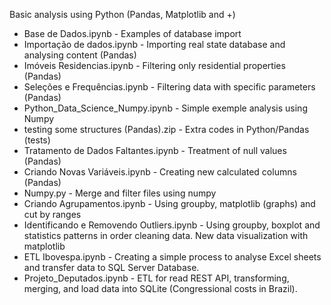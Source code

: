 Basic analysis using Python (Pandas, Matplotlib and +)

- Base de Dados.ipynb - Examples of database import 
- Importação de dados.ipynb - Importing real state database and analysing content (Pandas)
- Imóveis Residencias.ipynb - Filtering only residential properties (Pandas)
- Seleções e Frequências.ipynb - Filtering data with specific parameters (Pandas)
- Python_Data_Science_Numpy.ipynb - Simple exemple analysis using Numpy
- testing some structures (Pandas).zip - Extra codes in Python/Pandas (tests)
- Tratamento de Dados Faltantes.ipynb - Treatment of null values (Pandas)
- Criando Novas Variáveis.ipynb - Creating new calculated columns (Pandas)
- Numpy.py - Merge and filter files using numpy
- Criando Agrupamentos.ipynb - Using groupby, matplotlib (graphs) and cut by ranges
- Identificando e Removendo Outliers.ipynb - Using groupby, boxplot and statistics patterns in order cleaning data. New data visualization with matplotlib
- ETL Ibovespa.ipynb - Creating a simple process to analyse Excel sheets and transfer data to SQL Server Database.
- Projeto_Deputados.ipynb - ETL for read REST API, transforming, merging, and load data into SQLite (Congressional costs in Brazil).
